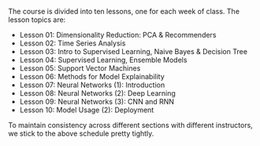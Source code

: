 The course is divided into ten lessons, one for each week of class. The lesson topics are:

- Lesson 01: Dimensionality Reduction:  PCA & Recommenders
- Lesson 02: Time Series Analysis
- Lesson 03: Intro to Supervised Learning, Naive Bayes & Decision Tree
- Lesson 04: Supervised Learning, Ensemble Models
- Lesson 05: Support Vector Machines
- Lesson 06: Methods for Model Explainability
- Lesson 07: Neural Networks (1): Introduction
- Lesson 08: Neural Networks (2): Deep Learning
- Lesson 09: Neural Networks (3): CNN and RNN
- Lesson 10: Model Usage (2): Deployment

To maintain consistency across different sections with different instructors, we stick to the above schedule pretty tightly.
